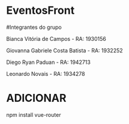 # EventosFront

#Integrantes do grupo

Bianca Vitória de Campos - RA: 1930156

Giovanna Gabriele Costa Batista - RA: 1932252

Diego Ryan Paduan - RA: 1942713

Leonardo Novais - RA: 1934278



# ADICIONAR

npm install vue-router
